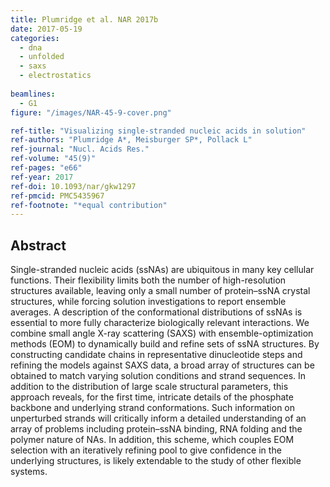 ```yaml
---
title: Plumridge et al. NAR 2017b
date: 2017-05-19
categories:
  - dna
  - unfolded
  - saxs
  - electrostatics
  
beamlines:
  - G1
figure: "/images/NAR-45-9-cover.png"

ref-title: "Visualizing single-stranded nucleic acids in solution"
ref-authors: "Plumridge A*, Meisburger SP*, Pollack L"
ref-journal: "Nucl. Acids Res."
ref-volume: "45(9)"
ref-pages: "e66"
ref-year: 2017
ref-doi: 10.1093/nar/gkw1297
ref-pmcid: PMC5435967
ref-footnote: "*equal contribution"
---
```


## Abstract

Single-stranded nucleic acids (ssNAs) are ubiquitous in many key cellular functions. Their flexibility limits both the number of high-resolution structures available, leaving only a small number of protein–ssNA crystal structures, while forcing solution investigations to report ensemble averages. A description of the conformational distributions of ssNAs is essential to more fully characterize biologically relevant interactions. We combine small angle X-ray scattering (SAXS) with ensemble-optimization methods (EOM) to dynamically build and refine sets of ssNA structures. By constructing candidate chains in representative dinucleotide steps and refining the models against SAXS data, a broad array of structures can be obtained to match varying solution conditions and strand sequences. In addition to the distribution of large scale structural parameters, this approach reveals, for the first time, intricate details of the phosphate backbone and underlying strand conformations. Such information on unperturbed strands will critically inform a detailed understanding of an array of problems including protein–ssNA binding, RNA folding and the polymer nature of NAs. In addition, this scheme, which couples EOM selection with an iteratively refining pool to give confidence in the underlying structures, is likely extendable to the study of other flexible systems.
